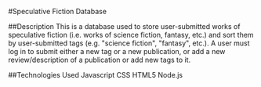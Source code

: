 #Speculative Fiction Database

##Description
This is a database used to store user-submitted works of speculative fiction (i.e. works of science fiction, fantasy, etc.) and sort them by user-submitted tags (e.g. "science fiction", "fantasy", etc.).  A user must log in to submit either a new tag or a new publication, or add a new review/description of a publication or add new tags to it.

##Technologies Used
Javascript
CSS
HTML5
Node.js
